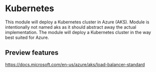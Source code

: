 # Kubernetes

This module will deploy a Kubernetes cluster in Azure (AKS). Module is intentionally not named aks as it should abstract away the actual implementation. The module will deploy a Kubernetes cluster in the way best suited for Azure.

## Preview features

https://docs.microsoft.com/en-us/azure/aks/load-balancer-standard